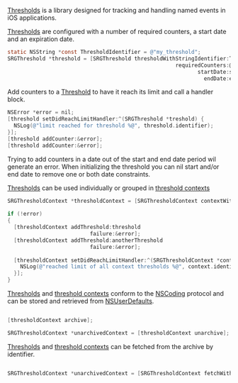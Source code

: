 [Thresholds](Thresholds/SRGThreshold.h) is a library designed for tracking and handling named events in iOS applications.

[Thresholds](Thresholds/SRGThreshold.h) are configured with a number of required counters, a start date and an expiration date.

```objective-c
static NSString *const ThresholdIdentifier = @"my_threshold";
SRGThreshold *threshold = [SRGThreshold thresholdWithStringIdentifier:ThresholdIdentifier
                                                     requiredCounters:@2
                                                            startDate:startDate
                                                              endDate:endDate];
```

Add counters to a [Threshold](Thresholds/SRGThreshold.h) to have it reach its limit and call a handler block. 

```objective-c
NSError *error = nil;
[threshold setDidReachLimitHandler:^(SRGThreshold *treshold) {
  NSLog(@"limit reached for threshold %@", threshold.identifier);
}];
[threshold addCounter:&error];
[threshold addCounter:&error];
```

Trying to add counters in a date out of the start and end date period wil generate an error. When initializing the threshold you can nil start and/or end date to remove one or both date constraints.

[Thresholds](Thresholds/SRGThreshold.h) can be used individually or grouped in [threshold contexts](Thresholds/SRGThresholdContext.h)

```objective-c
SRGThresholdContext *thresholdContext = [SRGThresholdContext contextWithStringIdentifier:ContextIdentifier
                                                                                 failure:&error];
if (!error)
{
  [thresholdContext addThreshold:threshold
                          failure:&error];
  [thresholdContext addThreshold:anotherThreshold
                          failure:&error];
                          
  [thresholdContext setDidReachLimitHandler:^(SRGThresholdContext *context) {
    NSLog(@"reached limit of all context thresholds %@", context.identifier);
  }];                 
}
```

[Thresholds](Thresholds/SRGThreshold.h) and [threshold contexts](Thresholds/SRGThresholdContext.h) conform to the  [NSCoding](https://developer.apple.com/library/ios/#documentation/Cocoa/Reference/Foundation/Protocols/NSCoding_Protocol/Reference/Reference.html) protocol and can be stored and retrieved from [NSUserDefaults](https://developer.apple.com/library/mac/documentation/Cocoa/Reference/Foundation/Classes/nsuserdefaults_Class/Reference/Reference.html). 

```objective-c

[thresholdContext archive];

SRGThresholdContext *unarchivedContext = [thresholdContext unarchive];

```

[Thresholds](Thresholds/SRGThreshold.h) and [threshold contexts](Thresholds/SRGThresholdContext.h) can be fetched from the archive by identifier.

```objective-c

SRGThresholdContext *unarchivedContext = [SRGThresholdContext fetchWithStringIdentifier:ThresholdIdentifier];

```
